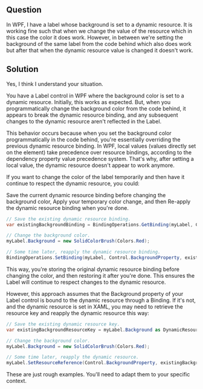 ## Question

In WPF, I have a label whose background is set to a dynamic resource.
It is working fine such that when we change the value of the resource which in this case the color it does work.
However, in between we're setting the background of the same label from the code behind which also does work but after that when the dynamic resource value is changed it doesn't work.

## Solution

Yes, I think I understand your situation.

You have a Label control in WPF where the background color is set to a dynamic resource. Initially, this works as expected. But, when you programmatically change the background color from the code behind, it appears to break the dynamic resource binding, and any subsequent changes to the dynamic resource aren't reflected in the Label.

This behavior occurs because when you set the background color programmatically in the code behind, you're essentially overriding the previous dynamic resource binding. In WPF, local values (values directly set on the element) take precedence over resource bindings, according to the dependency property value precedence system. That's why, after setting a local value, the dynamic resource doesn't appear to work anymore.

If you want to change the color of the label temporarily and then have it continue to respect the dynamic resource, you could:

Save the current dynamic resource binding before changing the background color,
Apply your temporary color change, and then
Re-apply the dynamic resource binding when you're done.

```c#
// Save the existing dynamic resource binding.
var existingBackgroundBinding = BindingOperations.GetBinding(myLabel, Control.BackgroundProperty);

// Change the background color.
myLabel.Background = new SolidColorBrush(Colors.Red);

// Some time later, reapply the dynamic resource binding.
BindingOperations.SetBinding(myLabel, Control.BackgroundProperty, existingBackgroundBinding);
```

This way, you're storing the original dynamic resource binding before changing the color, and then restoring it after you're done. This ensures the Label will continue to respect changes to the dynamic resource.

However, this approach assumes that the Background property of your Label control is bound to the dynamic resource through a Binding. If it's not, and the dynamic resource is set in XAML, you may need to retrieve the resource key and reapply the dynamic resource this way:

```c#
// Save the existing dynamic resource key.
var existingBackgroundResourceKey = myLabel.Background as DynamicResourceExtension;

// Change the background color.
myLabel.Background = new SolidColorBrush(Colors.Red);

// Some time later, reapply the dynamic resource.
myLabel.SetResourceReference(Control.BackgroundProperty, existingBackgroundResourceKey.ResourceKey);
```

These are just rough examples. You'll need to adapt them to your specific context.





